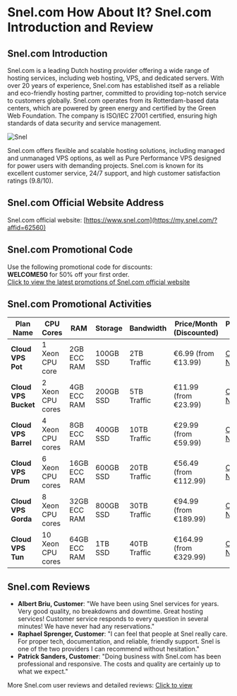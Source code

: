 # Snel.com How About It? Snel.com Introduction and Review

## Snel.com Introduction
Snel.com is a leading Dutch hosting provider offering a wide range of hosting services, including web hosting, VPS, and dedicated servers. With over 20 years of experience, Snel.com has established itself as a reliable and eco-friendly hosting partner, committed to providing top-notch service to customers globally. Snel.com operates from its Rotterdam-based data centers, which are powered by green energy and certified by the Green Web Foundation. The company is ISO/IEC 27001 certified, ensuring high standards of data security and service management.

![Snel](https://github.com/user-attachments/assets/47e5c672-60c8-4b14-b794-f60d025cfb22)

Snel.com offers flexible and scalable hosting solutions, including managed and unmanaged VPS options, as well as Pure Performance VPS designed for power users with demanding projects. Snel.com is known for its excellent customer service, 24/7 support, and high customer satisfaction ratings (9.8/10).

## Snel.com Official Website Address
Snel.com official website: [https://www.snel.com](https://my.snel.com/?affid=62560)

## Snel.com Promotional Code
Use the following promotional code for discounts:  
**WELCOME50** for 50% off your first order.  
[Click to view the latest promotions of Snel.com official website](https://my.snel.com/?affid=62560)

## Snel.com Promotional Activities

| Plan Name                 | CPU Cores       | RAM               | Storage               | Bandwidth            | Price/Month (Discounted) | Purchase Link                        |
|---------------------------|-----------------|-------------------|-----------------------|----------------------|--------------------------|---------------------------------------|
| **Cloud VPS Pot**          | 1 Xeon CPU core | 2GB ECC RAM       | 100GB SSD             | 2TB Traffic          | €6.99 (from €13.99)       | [Order Now](https://my.snel.com/?affid=62560)    |
| **Cloud VPS Bucket**       | 2 Xeon CPU cores| 4GB ECC RAM       | 200GB SSD             | 5TB Traffic          | €11.99 (from €23.99)      | [Order Now](https://my.snel.com/?affid=62560)    |
| **Cloud VPS Barrel**       | 4 Xeon CPU cores| 8GB ECC RAM       | 400GB SSD             | 10TB Traffic         | €29.99 (from €59.99)      | [Order Now](https://my.snel.com/?affid=62560)    |
| **Cloud VPS Drum**         | 6 Xeon CPU cores| 16GB ECC RAM      | 600GB SSD             | 20TB Traffic         | €56.49 (from €112.99)     | [Order Now](https://my.snel.com/?affid=62560)    |
| **Cloud VPS Gorda**        | 8 Xeon CPU cores| 32GB ECC RAM      | 800GB SSD             | 30TB Traffic         | €94.99 (from €189.99)     | [Order Now](https://my.snel.com/?affid=62560)    |
| **Cloud VPS Tun**          | 10 Xeon CPU cores| 64GB ECC RAM     | 1TB SSD               | 40TB Traffic         | €164.99 (from €329.99)    | [Order Now](https://my.snel.com/?affid=62560)    |

## Snel.com Reviews
- **Albert Briu, Customer**: "We have been using Snel services for years. Very good quality, no breakdowns and downtime. Great hosting services! Customer service responds to every question in several minutes! We have never had any reservations."
- **Raphael Sprenger, Customer**: "I can feel that people at Snel really care. For proper tech, documentation, and reliable, friendly support. Snel is one of the two providers I can recommend without hesitation."
- **Patrick Sanders, Customer**: "Doing business with Snel.com has been professional and responsive. The costs and quality are certainly up to what we expect."

More Snel.com user reviews and detailed reviews: [Click to view](https://my.snel.com/?affid=62560)
